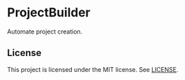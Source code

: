 # ProjectBuilder
Automate project creation.

## License
This project is licensed under the MIT license. See [LICENSE](LICENSE).
